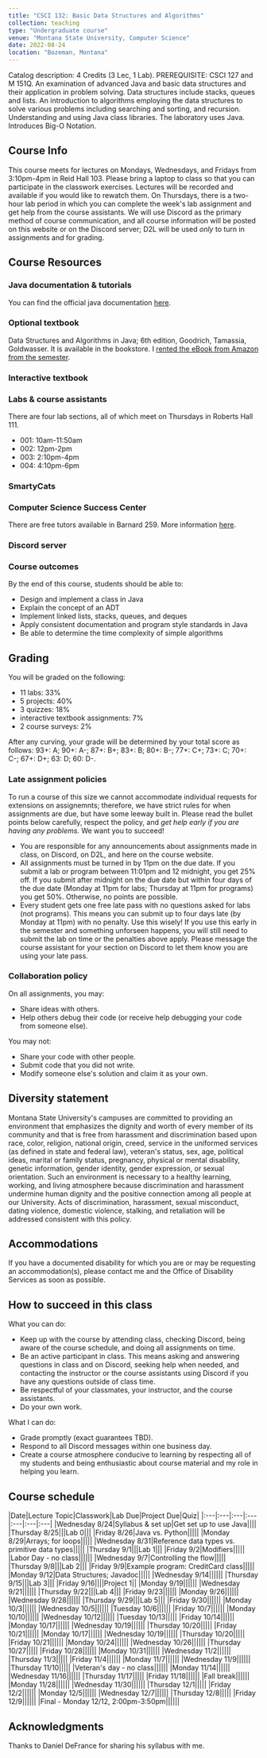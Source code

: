 ```yaml
---
title: "CSCI 132: Basic Data Structures and Algorithms"
collection: teaching
type: "Undergraduate course"
venue: "Montana State University, Computer Science"
date: 2022-08-24
location: "Bozeman, Montana"
---
```


Catalog description: 4 Credits (3 Lec, 1 Lab).
PREREQUISITE: CSCI 127 and M 151Q. An examination of advanced Java and basic
data structures and their application in problem solving. Data structures
include stacks, queues and lists. An introduction to algorithms employing the
data structures to solve various problems including searching and sorting, and
recursion. Understanding and using Java class libraries. The laboratory uses
Java. Introduces Big-O Notation.

## Course Info

This course meets for lectures on Mondays, Wednesdays, and Fridays from
3:10pm-4pm in Reid Hall 103. Please bring a laptop to class so that you can
participate in the classwork exercises.  Lectures will be recorded and available if you
would like to rewatch them. On Thursdays, there is a two-hour lab period in
which you can complete the week's lab assignment and get help from the course
assistants. We will use
Discord as the primary method of course communication, and all course
information will be posted on this website or on the Discord server; D2L will
be used *only* to turn in assignments and for grading.

## Course Resources
### Java documentation & tutorials
You can find the official java documentation [here](https://docs.oracle.com/en/java/javase/11/docs/api/#JavaSE).
### Optional textbook
Data Structures and Algorithms in Java; 6th edition, Goodrich, Tamassia, Goldwasser. It is available in the bookstore.
I [rented the eBook from Amazon from the semester](https://www.amazon.com/Data-Structures-Algorithms-Michael-Goodrich/dp/1118771338/ref=d_pd_sbs_sccl_2_5/130-3299806-3656911?pd_rd_w=jeeqS&content-id=amzn1.sym.2dc9b33d-bf98-4c85-be26-75af626c0551&pf_rd_p=2dc9b33d-bf98-4c85-be26-75af626c0551&pf_rd_r=7ANTF6MGH1JPP6V86T2J&pd_rd_wg=BPMww&pd_rd_r=bddaaf8b-597e-4252-8635-740434fcff9d&pd_rd_i=1118771338&psc=1).
### Interactive textbook

### Labs & course assistants

There are four lab sections, all of which meet on Thursdays in Roberts Hall
111.
* 001: 10am-11:50am
* 002: 12pm-2pm
* 003: 2:10pm-4pm
* 004: 4:10pm-6pm

### SmartyCats

### Computer Science Success Center
There are free tutors available in Barnard 259. More information [here](https://www.cs.montana.edu/student-success-center.html).

### Discord server

### Course outcomes
By the end of this course, students should be able to:
* Design and implement a class in Java
* Explain the concept of an ADT
* Implement linked lists, stacks, queues, and deques
* Apply consistent documentation and program style standards in Java
* Be able to determine the time complexity of simple algorithms

## Grading

You will be graded on the following:
* 11 labs: 33%
* 5 projects: 40%
* 3 quizzes: 18%
* interactive textbook assignments: 7%
* 2 course surveys: 2%

After any curving, your grade will be determined by your total score as follows:
93+: A; 90+: A-; 87+: B+; 83+: B; 80+: B-; 77+: C+; 73+: C; 70+: C-; 67+: D+; 63: D; 60: D-.

### Late assignment policies
To run a course of this size we cannot accommodate individual requests for
extensions on assignemnts; therefore, we have strict rules for when assignments
are due, but have some leeway built in. Please read the bullet points below carefully,
respect the policy, and *get help early if
you are having any problems.* We want you to succeed!

* You are responsible for any announcements about assignments  made in class, on Discord, on D2L,  and here
	on the course website.
* All assignments must be turned in by 11pm on the due date. If you submit a
	lab or program between 11:01pm and 12 midnight, you get 25% off. If you
	submit after midnight on the due date but within four days of the due date
	(Monday at 11pm for labs; Thursday at 11pm for programs) you get 50%.
	Otherwise, no points are possible.
* Every student gets one free late pass with no
	questions asked for labs (not programs). This means you can submit up to
	four days late (by Monday at 11pm) with no penalty. Use this wisely! If you
	use this early in the semester and something unforseen happens, you will
	still need to submit the lab on time or the penalties above apply. Please
	message the course assistant for your section on Discord to let them know
	you are using your late pass.

### Collaboration policy
On all assignments, you may:
* Share ideas with others.
* Help others debug their code (or receive help debugging your code from someone
	else).

You may not:
* Share your code with other people.
* Submit code that you did not write.
* Modify someone else's solution and claim it as your own.


## Diversity statement
Montana State University's campuses are committed to
providing an environment that emphasizes the dignity and worth of every member
of its community and that is free from harassment and discrimination based upon
race, color, religion, national origin, creed, service in the uniformed
services (as defined in state and federal law), veteran's status, sex, age,
political ideas, marital or family status, pregnancy, physical or mental
disability, genetic information, gender identity, gender expression, or sexual
orientation. Such an environment is necessary to a healthy learning, working,
and living atmosphere because discrimination and harassment undermine human
dignity and the positive connection among all people at our University. Acts of
discrimination, harassment, sexual misconduct, dating violence, domestic
violence, stalking, and retaliation will be addressed consistent with this
policy.

## Accommodations
If you have a documented disability for which
you are or may be requesting an accommodation(s), please contact
me and the Office of Disability Services as soon as possible.

## How to succeed in this class
What you can do:
* Keep up with the course by attending class,
checking Discord, being aware of the course
schedule, and doing all assignments on time.
* Be an active participant in class. This means asking and
answering questions in class and on Discord, seeking help
when needed,
and contacting the instructor or the course assistants using Discord if you have any questions outside of class
time.
* Be respectful of your classmates, your instructor, and the course assistants.
* Do your own work.

What I can do:
* Grade promptly (exact guarantees TBD).
* Respond to all Discord messages within one business day.
* Create a course atmosphere conducive to learning by respecting
all of my students and being
enthusiastic about course material and my role in helping you learn.

## Course schedule

|Date|Lecture Topic|Classwork|Lab Due|Project Due|Quiz|
|:---|:---|:---|:---|:---|:---|:---|
|Wednesday 8/24|Syllabus & set up|Get set up to use Java||||
|Thursday 8/25|||Lab 0|||
|Friday 8/26|Java vs. Python|||||
|Monday 8/29|Arrays; for loops|||||
|Wednesday 8/31|Reference data types vs. primitive data types|||||
|Thursday 9/1|||Lab 1|||
|Friday 9/2|Modifiers|||||
|Labor Day - no class||||||
|Wednesday 9/7|Controlling the flow|||||
|Thursday 9/8|||Lab 2|||
|Friday 9/9|Example program: CreditCard class|||||
|Monday 9/12|Data Structures; Javadoc|||||
|Wednesday 9/14||||||
|Thursday 9/15|||Lab 3|||
|Friday 9/16||||Project 1||
|Monday 9/19||||||
|Wednesday 9/21||||||
|Thursday 9/22|||Lab 4|||
|Friday 9/23||||||
|Monday 9/26||||||
|Wednesday 9/28||||||
|Thursday 9/29|||Lab 5|||
|Friday 9/30||||||
|Monday 10/3||||||
|Wednesday 10/5||||||
|Tuesday 10/6||||||
|Friday 10/7||||||
|Monday 10/10||||||
|Wednesday 10/12||||||
|Tuesday 10/13|||||
|Friday 10/14||||||
|Monday 10/17||||||
|Wednesday 10/19||||||
|Thursday 10/20|||||
|Friday 10/21||||||
|Monday 10/17||||||
|Wednesday 10/19||||||
|Thursday 10/20|||||
|Friday 10/21||||||
|Monday 10/24||||||
|Wednesday 10/26||||||
|Thursday 10/27|||||
|Friday 10/28||||||
|Monday 10/31||||||
|Wednesday 11/2||||||
|Thursday 11/3|||||
|Friday 11/4||||||
|Monday 11/7||||||
|Wednesday 11/9||||||
|Thursday 11/10|||||
|Veteran's day - no class||||||
|Monday 11/14||||||
|Wednesday 11/16||||||
|Thursday 11/17|||||
|Friday 11/18||||||
|Fall break||||||
|Monday 11/28||||||
|Wednesday 11/30||||||
|Thursday 12/1|||||
|Friday 12/2||||||
|Monday 12/5||||||
|Wednesday 12/7||||||
|Thursday 12/8|||||
|Friday 12/9||||||
|Final - Monday 12/12, 2:00pm-3:50pm||||||



## Acknowledgments

Thanks to Daniel DeFrance for sharing his syllabus with me.
